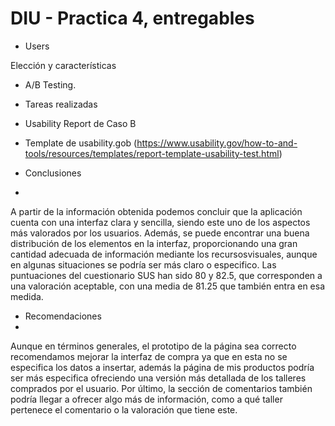 # DIU - Practica 4, entregables


* Users 

Elección y características

* A/B Testing. 


* Tareas realizadas 


* Usability Report de Caso B
* Template de usability.gob (https://www.usability.gov/how-to-and-tools/resources/templates/report-template-usability-test.html) 

* Conclusiones
* 
A partir de la información obtenida podemos concluir que la aplicación cuenta con una interfaz clara y sencilla, siendo este uno de los aspectos más valorados por los usuarios. Además, se puede encontrar una buena distribución de los elementos en la interfaz, proporcionando una gran cantidad adecuada de información mediante los recursosvisuales, aunque en algunas situaciones se podría ser más claro o especifico. Las puntuaciones del cuestionario SUS han sido 80 y 82.5, que corresponden a una valoración aceptable, con una media de 81.25 que también entra en esa medida.

* Recomendaciones
* 
Aunque en términos generales, el prototipo de la página sea correcto recomendamos mejorar la interfaz de compra ya que en esta no se especifica los datos a insertar, además la página de mis productos podría ser más especifica ofreciendo una versión más detallada de los talleres comprados por el usuario. Por último, la sección de comentarios también podría llegar a ofrecer algo más de información, como a qué taller pertenece el comentario o la valoración que tiene este.
